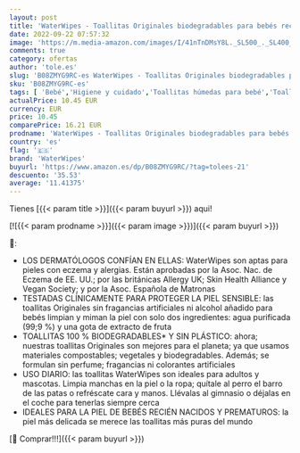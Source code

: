 ```yaml
---
layout: post
title: 'WaterWipes - Toallitas Originales biodegradables para bebés recién nacidos  formuladas con un 99 9 % de agua y sin perfume  ideales para pieles sensibles  240 unidades  4 paquetes '
date: 2022-09-22 07:57:32
image: 'https://m.media-amazon.com/images/I/41nTnDMsY8L._SL500_._SL400_.jpg'
comments: true
category: ofertas
author: 'tole.es'
slug: 'B08ZMYG9RC-es WaterWipes - Toallitas Originales biodegradables para...'
sku: 'B08ZMYG9RC-es'
tags: [ 'Bebé','Higiene y cuidado','Toallitas húmedas para bebé','Toallitas y accesorios para bebé','bebés','nacido','recién','waterwipes','🇪🇸', ]
actualPrice: 10.45 EUR
currency: EUR
price: 10.45
comparePrice: 16.21 EUR
prodname: 'WaterWipes - Toallitas Originales biodegradables para bebés recién nacidos  formuladas con un 99 9 % de agua y sin perfume  ideales para pieles sensibles  240 unidades  4 paquetes '
country: 'es'
flag: '🇪🇸'
brand: 'WaterWipes'
buyurl: 'https://www.amazon.es/dp/B08ZMYG9RC/?tag=tolees-21'
descuento: '35.53'
average: '11.41375'
---
```


Tienes [{{< param title >}}]({{< param buyurl >}}) aqui!

[![{{< param prodname >}}]({{< param image >}})]({{< param buyurl >}})

🔎:

- LOS DERMATÓLOGOS CONFÍAN EN ELLAS: WaterWipes son aptas para pieles con eczema y alergias. Están aprobadas por la Asoc. Nac. de Eczema de EE. UU.; por las británicas Allergy UK; Skin Health Alliance y Vegan Society; y por la Asoc. Española de Matronas
- TESTADAS CLÍNICAMENTE PARA PROTEGER LA PIEL SENSIBLE: las toallitas Originales sin fragancias artificiales ni alcohol añadido para bebés limpian y miman la piel con solo dos ingredientes: agua purificada (99;9 %) y una gota de extracto de fruta
- TOALLITAS 100 % BIODEGRADABLES* Y SIN PLÁSTICO: ahora; nuestras toallitas Originales son mejores para el planeta; ya que usamos materiales compostables; vegetales y biodegradables. Además; se formulan sin perfume; fragancias ni colorantes artificiales
- USO DIARIO: las toallitas WaterWipes son ideales para adultos y mascotas. Limpia manchas en la piel o la ropa; quítale al perro el barro de las patas o refréscate cara y manos. Llévalas al gimnasio o déjalas en el coche para tenerlas siempre cerca
- IDEALES PARA LA PIEL DE BEBÉS RECIÉN NACIDOS Y PREMATUROS: la piel más delicada se merece las toallitas más puras del mundo

[🛒 Comprar!!!]({{< param buyurl >}})
